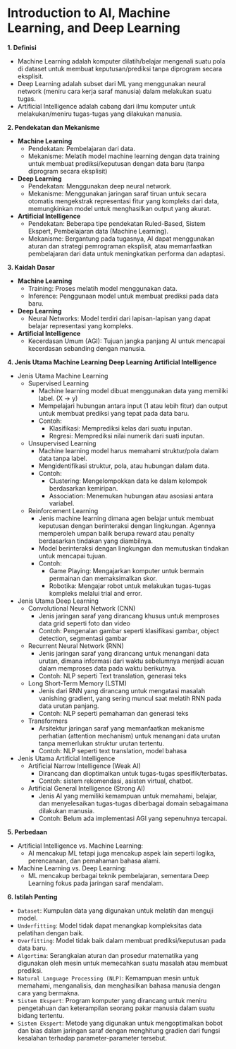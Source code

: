 # **Introduction to AI, Machine Learning, and Deep Learning**

**1. Definisi**
- Machine Learning adalah komputer dilatih/belajar mengenali suatu pola di dataset untuk membuat keputusan/prediksi tanpa diprogram secara eksplisit.
- Deep Learning adalah subset dari ML yang menggunakan neural network (meniru cara kerja saraf manusia) dalam melakukan suatu tugas.
- Artificial Intelligence adalah cabang dari ilmu komputer untuk melakukan/meniru tugas-tugas yang dilakukan manusia.


**2. Pendekatan dan Mekanisme**
- **Machine Learning**
  + Pendekatan: Pembelajaran dari data.
  + Mekanisme: Melatih model machine learning dengan data training untuk membuat prediksi/keputusan dengan data baru (tanpa diprogram secara eksplisit)
- **Deep Learning**
  + Pendekatan: Menggunakan deep neural network.
  + Mekanisme: Menggunakan jaringan saraf tiruan untuk secara otomatis mengekstrak representasi fitur yang kompleks dari data, memungkinkan model untuk menghasilkan output yang akurat.
- **Artificial Intelligence**
  + Pendekatan: Beberapa tipe pendekatan Ruled-Based, Sistem Ekspert, Pembelajaran data (Machine Learning).
  + Mekanisme: Bergantung pada tugasnya, AI dapat menggunakan aturan dan strategi pemrograman eksplisit, atau memanfaatkan pembelajaran dari data untuk meningkatkan performa dan adaptasi.


**3. Kaidah Dasar**
- **Machine Learning**
  + Training: Proses melatih model menggunakan data.
  + Inference: Penggunaan model untuk membuat prediksi pada data baru.
- **Deep Learning**
  + Neural Networks: Model terdiri dari lapisan-lapisan yang dapat belajar representasi yang kompleks.
- **Artificial Intelligence**
  + Kecerdasan Umum (AGI): Tujuan jangka panjang AI untuk mencapai kecerdasan sebanding dengan manusia.


**4. Jenis Utama Machine Learning Deep Learning Artificial Intelligence**
- Jenis Utama Machine Learning
  + Supervised Learning
    * Machine learning model dibuat menggunakan data yang memiliki label. (X -> y)
    * Mempelajari hubungan antara input (1 atau lebih fitur) dan output untuk membuat prediksi yang tepat pada data baru.
    * Contoh:
      - Klasifikasi: Memprediksi kelas dari suatu inputan.
      - Regresi: Memprediksi nilai numerik dari suati inputan.
  + Unsupervised Learning
    * Machine learning model harus memahami struktur/pola dalam data tanpa label.
    * Mengidentifikasi struktur, pola, atau hubungan dalam data.
    * Contoh:
      - Clustering: Mengelompokkan data ke dalam kelompok berdasarkan kemiripan.
      - Association: Menemukan hubungan atau asosiasi antara variabel.
  + Reinforcement Learning
    * Jenis machine learning dimana agen belajar untuk membuat keputusan dengan berinteraksi dengan lingkungan. Agennya memperoleh umpan balik berupa reward atau penalty berdasarkan tindakan yang diambilnya.
    * Model berinteraksi dengan lingkungan dan memutuskan tindakan untuk mencapai tujuan.
    * Contoh:
      - Game Playing: Mengajarkan komputer untuk bermain permainan dan memaksimalkan skor.
      - Robotika: Mengajar robot untuk melakukan tugas-tugas kompleks melalui trial and error.
- Jenis Utama Deep Learning
  + Convolutional Neural Network (CNN)
    * Jenis jaringan saraf yang dirancang khusus untuk memproses data grid seperti foto dan video
    * Contoh: Pengenalan gambar seperti klasifikasi gambar, object detection, segmentasi gambar
  + Recurrent Neural Network (RNN)
    * Jenis jaringan saraf yang dirancang untuk menangani data urutan, dimana informasi dari waktu sebelumnya menjadi acuan dalam memproses data pada waktu berikutnya.  
    * Contoh: NLP seperti Text translation, generasi teks
  + Long Short-Term Memory (LSTM)
    * Jenis dari RNN yang dirancang untuk mengatasi masalah vanishing gradient, yang sering muncul saat melatih RNN pada data urutan panjang.
    * Contoh: NLP seperti pemahaman dan generasi teks
  + Transformers
    * Arsitektur jaringan saraf yang memanfaatkan mekanisme perhatian (attention mechanism) untuk menangani data urutan tanpa memerlukan struktur urutan tertentu.
    * Contoh: NLP seperti text translation, model bahasa
- Jenis Utama Artificial Intelligence
  + Artificial Narrow Intelligence (Weak AI)
    * Dirancang dan dioptimalkan untuk tugas-tugas spesifik/terbatas.
    * Contoh: sistem rekomendasi, asisten virtual, chatbot.
  + Artificial General Intelligence (Strong AI)
    * Jenis AI yang memiliki kemampuan untuk memahami, belajar, dan menyelesaikan tugas-tugas diberbagai domain sebagaimana dilakukan manusia.
    * Contoh: Belum ada implementasi AGI yang sepenuhnya tercapai.


**5. Perbedaan**
- Artificial Intelligence vs. Machine Learning:
  + AI mencakup ML tetapi juga mencakup aspek lain seperti logika, perencanaan, dan pemahaman bahasa alami.
- Machine Learning vs. Deep Learning:
  + ML mencakup berbagai teknik pembelajaran, sementara Deep Learning fokus pada jaringan saraf mendalam.
 
**6. Istilah Penting**
- `Dataset`: Kumpulan data yang digunakan untuk melatih dan menguji model.
- `Underfitting`: Model tidak dapat menangkap kompleksitas data pelatihan dengan baik.
- `Overfitting`: Model tidak baik dalam membuat prediksi/keputusan pada data baru.
- `Algortima`: Serangkaian aturan dan prosedur matematika yang digunakan oleh mesin untuk memecahkan suatu masalah atau membuat prediksi.
- `Natural Language Processing (NLP)`: Kemampuan mesin untuk memahami, menganalisis, dan menghasilkan bahasa manusia dengan cara yang bermakna.
- `Sistem Ekspert`: Program komputer yang dirancang untuk meniru pengetahuan dan keterampilan seorang pakar manusia dalam suatu bidang tertentu.
- `Sistem Ekspert`: Metode yang digunakan untuk mengoptimalkan bobot dan bias dalam jaringan saraf dengan menghitung gradien dari fungsi kesalahan terhadap parameter-parameter tersebut.